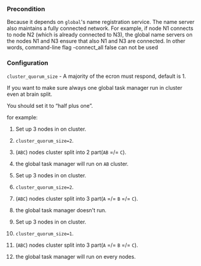 ### Precondition
Because it depends on `global`'s name registration service. 
The name server also maintains a fully connected network. 
For example, if node N1 connects to node N2 (which is already connected to N3), 
the global name servers on the nodes N1 and N3 ensure that also N1 and N3 are connected. 
In other words, command-line flag -connect_all false can not be used 

### Configuration
`cluster_quorum_size` - A majority of the ecron must respond, default is 1.

If you want to make sure always one global task manager run in cluster even at brain split.

You should set it to “half plus one”.

for example:

1. Set up 3 nodes in on cluster.  
2. `cluster_quorum_size=2`.
3. (`ABC`) nodes cluster split into 2 part(`AB`  =/=  `C`).
4. the global task manager will run on `AB` cluster.

1. Set up 3 nodes in on cluster.  
2. `cluster_quorum_size=2`.
3. (`ABC`) nodes cluster split into 3 part(`A` =/= `B`  =/=  `C`).
4. the global task manager doesn't run.


1. Set up 3 nodes in on cluster.  
1. `cluster_quorum_size=1`.
2. (`ABC`) nodes cluster split into 3 part(`A` =/= `B`  =/=  `C`).
3. the global task manager will run on every nodes.

